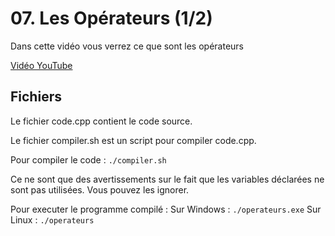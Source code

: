 # 07. Les Opérateurs (1/2)

Dans cette vidéo vous verrez ce que sont les opérateurs

[Vidéo YouTube](https://youtu.be/vIipNC79SQY)


## Fichiers

Le fichier code.cpp contient le code source.

Le fichier compiler.sh est un script pour compiler code.cpp.


Pour compiler le code :
`./compiler.sh`



Ce ne sont que des avertissements sur le fait que les variables déclarées ne sont pas utilisées. Vous pouvez les ignorer.

Pour executer le programme compilé :
Sur Windows :
`./operateurs.exe`
Sur Linux :
`./operateurs`


